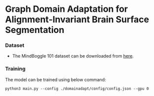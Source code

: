 # Graph Domain Adaptation for Alignment-Invariant Brain Surface Segmentation

### Dataset
- The MindBoggle 101 dataset can be downloaded from [here](https://osf.io/nhtur/).

### Training

The model can be trained using below command:  
```
python3 main.py --config ./domainadapt/config/config.json --gpu 0
```
